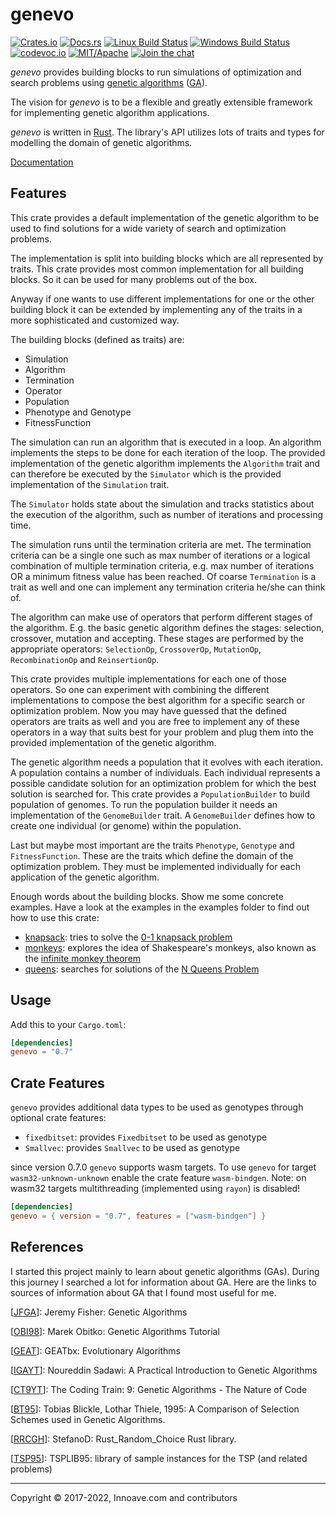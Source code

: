 # genevo

[![Crates.io][crb]][crl]
[![Docs.rs][dcb]][dcl]
[![Linux Build Status][tcb]][tcl]
[![Windows Build Status][avb]][avl]
[![codevoc.io][cvb]][cvl]
[![MIT/Apache][lib]][lil]
[![Join the chat][gcb]][gcl]

[crb]: https://img.shields.io/crates/v/genevo.svg
[dcb]: https://docs.rs/genevo/badge.svg
[tcb]: https://travis-ci.org/innoave/genevo.svg?branch=master
[avb]: https://ci.appveyor.com/api/projects/status/github/innoave/genevo?branch=master&svg=true
[cvb]: https://codecov.io/gh/innoave/genevo/branch/master/graph/badge.svg
[lib]: https://img.shields.io/badge/license-MIT%2FApache-blue.svg
[l1b]: https://img.shields.io/badge/license-MIT-blue.svg
[l2b]: https://img.shields.io/badge/license-Apache-blue.svg
[gcb]: https://badges.gitter.im/innoave/general.svg

[crl]: https://crates.io/crates/genevo/
[dcl]: https://docs.rs/genevo
[tcl]: https://travis-ci.org/innoave/genevo/
[avl]: https://ci.appveyor.com/project/innoave/genevo
[cvl]: https://codecov.io/github/innoave/genevo?branch=master
[lil]: COPYRIGHT.txt
[l1l]: https://opensource.org/licenses/MIT
[l2l]: https://www.apache.org/licenses/LICENSE-2.0
[gcl]: https://gitter.im/innoave/genevo

_genevo_ provides building blocks to run simulations of optimization and search
problems using [genetic algorithms][GA] ([GA]).

The vision for _genevo_ is to be a flexible and greatly extensible framework
for implementing genetic algorithm applications.

_genevo_ is written in [Rust]. The library's API utilizes lots of traits and
types for modelling the domain of genetic algorithms.

[Documentation](https://docs.rs/genevo)

## Features

This crate provides a default implementation of the genetic algorithm to be used
to find solutions for a wide variety of search and optimization problems.

The implementation is split into building blocks which are all represented by
traits. This crate provides most common implementation for all building blocks.
So it can be used for many problems out of the box.

Anyway if one wants to use different implementations for one or the other
building block it can be extended by implementing any of the traits in a more
sophisticated and customized way.

The building blocks (defined as traits) are:

* Simulation
* Algorithm
* Termination
* Operator
* Population
* Phenotype and Genotype
* FitnessFunction

The simulation can run an algorithm that is executed in a loop. An algorithm
implements the steps to be done for each iteration of the loop. The provided
implementation of the genetic algorithm implements the `Algorithm` trait and
can therefore be executed by the `Simulator` which is the provided
implementation of the `Simulation` trait.

The `Simulator` holds state about the simulation and tracks statistics about
the execution of the algorithm, such as number of iterations and processing
time.

The simulation runs until the termination criteria are met. The termination
criteria can be a single one such as max number of iterations or a logical
combination of multiple termination criteria, e.g. max number of iterations
OR a minimum fitness value has been reached. Of coarse `Termination` is a 
trait as well and one can implement any termination criteria he/she can think
of.

The algorithm can make use of operators that perform different stages of the
algorithm. E.g. the basic genetic algorithm defines the stages: selection,
crossover, mutation and accepting. These stages are performed by the appropriate
operators: `SelectionOp`, `CrossoverOp`, `MutationOp`, `RecombinationOp` and
`ReinsertionOp`.

This crate provides multiple implementations for each one of those operators.
So one can experiment with combining the different implementations to compose
the best algorithm for a specific search or optimization problem. Now you may
have guessed that the defined operators are traits as well and you are free
to implement any of these operators in a way that suits best for your problem
and plug them into the provided implementation of the genetic algorithm.

The genetic algorithm needs a population that it evolves with each iteration.
A population contains a number of individuals. Each individual represents a
possible candidate solution for an optimization problem for which the best 
solution is searched for. This crate provides a `PopulationBuilder` to build 
population of genomes. To run the population builder it needs an implementation
of the `GenomeBuilder` trait. A `GenomeBuilder` defines how to create one 
individual (or genome) within the population.

Last but maybe most important are the traits `Phenotype`, `Genotype` and
`FitnessFunction`. These are the traits which define the domain of the
optimization problem. They must be implemented individually for each application
of the genetic algorithm.

Enough words about the building blocks. Show me some concrete examples. Have
a look at the examples in the examples folder to find out how to use this crate:

* [knapsack](./examples/knapsack/main.rs): tries to solve the
  [0-1 knapsack problem](https://en.wikipedia.org/wiki/Knapsack_problem)
* [monkeys](./examples/monkeys/main.rs): explores the idea of Shakespeare's monkeys, also known
  as the [infinite monkey theorem](https://en.wikipedia.org/wiki/Infinite_monkey_theorem)
* [queens](./examples/queens/main.rs): searches for solutions of the
  [N Queens Problem](https://en.wikipedia.org/wiki/Eight_queens_puzzle)


## Usage

Add this to your `Cargo.toml`:

```toml
[dependencies]
genevo = "0.7"
```

## Crate Features

`genevo` provides additional data types to be used as genotypes through optional crate features:

* `fixedbitset`: provides `Fixedbitset` to be used as genotype
* `Smallvec`: provides `Smallvec` to be used as genotype

since version 0.7.0 `genevo` supports wasm targets. To use `genevo` for target
`wasm32-unknown-unknown` enable the crate feature `wasm-bindgen`. Note: on wasm32 targets
multithreading (implemented using `rayon`) is disabled!

```toml
[dependencies]
genevo = { version = "0.7", features = ["wasm-bindgen"] }
```

## References

I started this project mainly to learn about genetic algorithms (GAs). During
this journey I searched a lot for information about GA. Here are the links to
sources of information about GA that I found most useful for me. 

[[JFGA]]: Jeremy Fisher: Genetic Algorithms

[JFGA]: https://www.youtube.com/watch?v=7J-DfS52bnI&t=302s

[[OBI98]]: Marek Obitko: Genetic Algorithms Tutorial

[OBI98]: http://www.obitko.com/tutorials/genetic-algorithms/

[[GEAT]]: GEATbx: Evolutionary Algorithms
 
[GEAT]: http://www.geatbx.com/docu/algindex.html

[[IGAYT]]: Noureddin Sadawi: A Practical Introduction to Genetic Algorithms
 
[IGAYT]: https://www.youtube.com/playlist?list=PLea0WJq13cnARQILcbHUPINYLy1lOSmjH 

[[CT9YT]]: The Coding Train: 9: Genetic Algorithms - The Nature of Code

[CT9YT]: https://www.youtube.com/playlist?list=PLRqwX-V7Uu6bJM3VgzjNV5YxVxUwzALHV

[[BT95]]: Tobias Blickle, Lothar Thiele, 1995: A Comparison of Selection Schemes used in Genetic Algorithms.

[BT95]: http://www.tik.ee.ethz.ch/file/6c0e384dceb283cd4301339a895b72b8/TIK-Report11.pdf

[[RRCGH]]: StefanoD: Rust_Random_Choice Rust library.

[RRCGH]: https://github.com/StefanoD/Rust_Random_Choice

[[TSP95]]: TSPLIB95: library of sample instances for the TSP (and related problems)

[TSP95]: http://comopt.ifi.uni-heidelberg.de/software/TSPLIB95/index.html

--------------------------------------------------------------------------------
[GA]: https://en.wikipedia.org/wiki/Genetic_algorithm
[Rust]: https://www.rust-lang.org/

Copyright &copy; 2017-2022, Innoave.com and contributors
